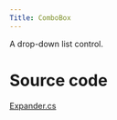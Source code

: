 ```yaml
---
Title: ComboBox
---
```


 A drop-down list control.

 # Source code
[Expander.cs](https://github.com/AvaloniaUI/Avalonia/blob/master/src/Avalonia.Controls/ComboBox.cs)
